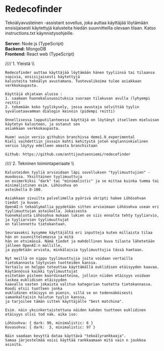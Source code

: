 # Redecofinder
Tekoälyavusteinen -assistant sovellus, joka auttaa käyttäjää löytämään ensisijaisesti käytettyjä kalusteita hiedän suunnitteilla olevaan tilaan.
Katso instructions.txt käynnistysohjeille.
<br><br>
**Server:** Node js (TypeScript)
<br>
**Backend:** MongoDB
<br>
**Frontend:** React web (TypeScript)

//// 1. Yleistä \\\\

    Redecofinder auttaa käyttäjää löytämään hänen tyyliinsä tai tilaansa sopivia, ensisijaisesti käytettyjä
    kalusteita tekoälyn avustamana. Tuotevalikoima tulee asiakkaan verkkokaupasta.

    Käyttäjä ohjataan alussa :
    1. saamaan huonekalusuosituksia suoraan tilakuvan avulla (lyhyempi reitti)
    2. tekemään koko tyylikysely, jossa avustaja selvittää tyylin syväluotaavamman dialogin keinoin (pidempi reitti)

    Onnellisessa lopputilanteessa käyttäjä on löytänyt itselleen mieluisan käytetyn kalusteen, ja ostanut sen
    asiakkaan verkkokaupasta.

    Huom! uusin versio githubin branchissa demo1.0_experimental
    Kieli vaihdettiin jossain kohti kehitystä joten englanninkielinen versio löytyy edelleen omasta branchistaan

    Github: https://github.com/anttijoutsenniemi/redecofinder 

//// 2. Tekninen toimintaperiaate \\\\

    Kalusteiden tyyliä arvioidaan läpi sovelluksen "tyylimuuttujien" -muodossa. Yksittäinen tyylimuuttuja
    on esimerkiksi "dark" tai "minimalistic" ja se mittaa kuinka tumma tai minimalistinen esim. Löhösohva on 
    asteikolla 0-100. 
    
    Asiakkaan sivuilta palvelimella pyörivä skripti hakee Löhösohvan tiedot ja kuvan. 
    OpenAI:n tekoälymallia pyydetään sitten arvioimaan Löhösohva usean eri tyylimuuttujan asteikolla. Jokaisesta
    huonekalusta Löhösohva mukaan lukien on siis ennalta tehty tyyliarvio, ja tyyliarvion tyylimuuttujat 
    on tallennettu tietokantaan.

    Seuraavaksi kysymme käyttäjältä eri inputteja kuten millaista tilaa hän on suunnittelemassa ja mitä
    hän on etsimässä. Nämä tiedot ja mahdollinen kuva tilasta lähetetään jälleen OpenAI:n mallille, 
    ja pyydetään arviota, minkälaisia tyylimuuttujia tässä haetaan.

    Nyt meillä on nippu tyylimuuttujia joita voidaan vertailla tietokannasta löytyvien tuotteiden kanssa.
    Vertailu on helppo toteuttaa käyttämällä euklidisen etäisyyden kaavaa. Käytännössä kaikki tyylimuuttujat
    esitetään pisteen koordinaatteina, jolloin niiden etäisyys voidaan laskea euklidisen etäisyyden 
    kaavalla vasten jokaista valitun kategorian tuotetta tietokannassa. Koodi etsii tuotteen jonka 
    euklidinen etäisyys on pienin, sillä se on todennäköisesti samankaltaisin halutun tyylin kanssa, 
    ja tarjoilee tämän sitten käyttäjälle "best matchina".

    Esim. näin yksinkertaistettuna näiden kahden tuotteen euklidinen etäisyys olisi tod näk. aika iso:

    Löhösohva: { dark: 90, minimalistic: 6 }
    Kovasohva: { dark:  3, minimalistic: 97 }

    Näin saadaan kevyttä dataa käyttävä "tekoälyrankkaaja".
    Samaa järjestelmää voisi käyttää rankkaamaan mitä vain n joukkoa asioita.
